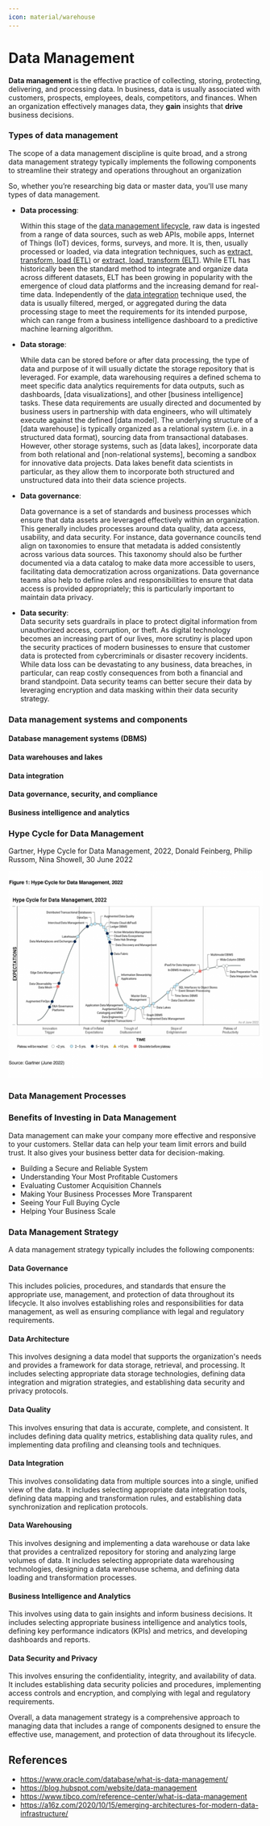```yaml
---
icon: material/warehouse
---
```


# Data Management

**Data management** is the effective practice of collecting, storing, protecting, delivering,
and processing data. In business, data is usually associated with customers, prospects,
employees, deals, competitors, and finances. When an organization effectively manages data,
they **gain** insights that **drive** business decisions.

### Types of data management

The scope of a data management discipline is quite broad, and a strong data management
strategy typically implements the following components to streamline their strategy
and operations throughout an organization

So, whether you’re researching big data or master data, you'll use many types of
data management.

* **Data processing**:

    Within this stage of the [data management lifecycle](https://www.ibm.com/topics/data-lifecycle-management),
    raw data is ingested from a range of data sources, such as web APIs, mobile apps,
    Internet of Things (IoT) devices, forms, surveys, and more. It is, then, usually
    processed or loaded, via data integration techniques, such as [extract, transform,
    load (ETL)](https://www.ibm.com/topics/etl) or [extract, load, transform (ELT)](https://www.ibm.com/topics/elt).
    While ETL has historically been the standard method to integrate and organize
    data across different datasets, ELT has been growing in popularity with the emergence
    of cloud data platforms and the increasing demand for real-time data. Independently
    of the [data integration](https://www.ibm.com/analytics/data-integration) technique
    used, the data is usually filtered, merged,
    or aggregated during the data processing stage to meet the requirements for its
    intended purpose, which can range from a business intelligence dashboard to a
    predictive machine learning algorithm.

* **Data storage**:

    While data can be stored before or after data processing, the type of data and
    purpose of it will usually dictate the storage repository that is leveraged.
    For example, data warehousing requires a defined schema to meet specific data
    analytics requirements for data outputs, such as dashboards, [data visualizations],
    and other [business intelligence] tasks. These data requirements are usually directed
    and documented by business users in partnership with data engineers, who will
    ultimately execute against the defined [data model]. The underlying structure of
    a [data warehouse] is typically organized as a relational system (i.e. in a structured data format),
    sourcing data from transactional databases. However, other storage systems,
    such as [data lakes], incorporate data from both relational and [non-relational systems],
    becoming a sandbox for innovative data projects. Data lakes benefit data scientists
    in particular, as they allow them to incorporate both structured and unstructured
    data into their data science projects.

* **Data governance**:

  Data governance is a set of standards and business processes which ensure that
  data assets are leveraged effectively within an organization. This generally
  includes processes around data quality, data access, usability, and data security.
  For instance, data governance councils tend align on taxonomies to ensure that
  metadata is added consistently across various data sources. This taxonomy should
  also be further documented via a data catalog to make data more accessible to users,
  facilitating data democratization across organizations. Data governance teams
  also help to define roles and responsibilities to ensure that data access is provided
  appropriately; this is particularly important to maintain data privacy.

- **Data security**: \
  Data security sets guardrails in place to protect digital information from unauthorized
  access, corruption, or theft. As digital technology becomes an increasing part
  of our lives, more scrutiny is placed upon the security practices of modern businesses
  to ensure that customer data is protected from cybercriminals or disaster recovery
  incidents. While data loss can be devastating to any business, data breaches,
  in particular, can reap costly consequences from both a financial and brand standpoint.
  Data security teams can better secure their data by leveraging encryption and
  data masking within their data security strategy.

### Data management systems and components

#### Database management systems (DBMS)

#### Data warehouses and lakes

#### Data integration

#### Data governance, security, and compliance

#### Business intelligence and analytics

### Hype Cycle for Data Management

Gartner, Hype Cycle for Data Management, 2022,
Donald Feinberg, Philip Russom, Nina Showell, 30 June 2022

![Hype Cycle for Data Management 2022](images/hype-cycle-for-data-management-2022.png)

### Data Management Processes

### Benefits of Investing in Data Management

Data management can make your company more effective and responsive to your customers.
Stellar data can help your team limit errors and build trust. It also gives your
business better data for decision-making.

- Building a Secure and Reliable System
- Understanding Your Most Profitable Customers
- Evaluating Customer Acquisition Channels
- Making Your Business Processes More Transparent
- Seeing Your Full Buying Cycle
- Helping Your Business Scale

### Data Management Strategy

A data management strategy typically includes the following components:

#### Data Governance
This includes policies, procedures, and standards that ensure the appropriate use,
management, and protection of data throughout its lifecycle. It also involves
establishing roles and responsibilities for data management, as well as ensuring
compliance with legal and regulatory requirements.


#### Data Architecture

This involves designing a data model that supports the organization's needs and
provides a framework for data storage, retrieval, and processing. It includes
selecting appropriate data storage technologies, defining data integration and
migration strategies, and establishing data security and privacy protocols.

#### Data Quality

This involves ensuring that data is accurate, complete, and consistent. It includes
defining data quality metrics, establishing data quality rules, and implementing
data profiling and cleansing tools and techniques.

#### Data Integration

This involves consolidating data from multiple sources into a single, unified view
of the data. It includes selecting appropriate data integration tools, defining
data mapping and transformation rules, and establishing data synchronization and
replication protocols.

#### Data Warehousing

This involves designing and implementing a data warehouse or data lake that provides
a centralized repository for storing and analyzing large volumes of data. It
includes selecting appropriate data warehousing technologies, designing a data
warehouse schema, and defining data loading and transformation processes.

#### Business Intelligence and Analytics

This involves using data to gain insights and inform business decisions. It includes
selecting appropriate business intelligence and analytics tools, defining key performance
indicators (KPIs) and metrics, and developing dashboards and reports.

#### Data Security and Privacy
This involves ensuring the confidentiality, integrity, and availability of data.
It includes establishing data security policies and procedures, implementing access
controls and encryption, and complying with legal and regulatory requirements.

Overall, a data management strategy is a comprehensive approach to managing data
that includes a range of components designed to ensure the effective use, management,
and protection of data throughout its lifecycle.

## References

- https://www.oracle.com/database/what-is-data-management/
- https://blog.hubspot.com/website/data-management
- https://www.tibco.com/reference-center/what-is-data-management
- https://a16z.com/2020/10/15/emerging-architectures-for-modern-data-infrastructure/
